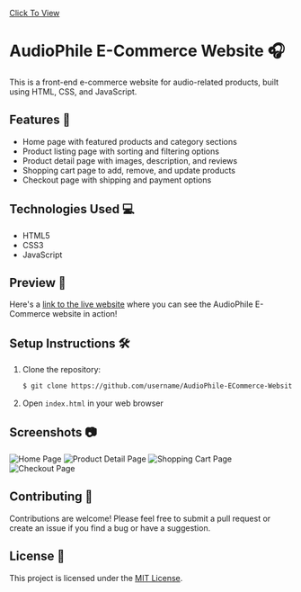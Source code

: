 [Click To View](https://audiophile-eommerce-site-fronendmentor-challange.netlify.app/)

# AudioPhile E-Commerce Website 🎧

This is a front-end e-commerce website for audio-related products, built using HTML, CSS, and JavaScript.

## Features 🚀

- Home page with featured products and category sections
- Product listing page with sorting and filtering options
- Product detail page with images, description, and reviews
- Shopping cart page to add, remove, and update products
- Checkout page with shipping and payment options

## Technologies Used 💻

- HTML5
- CSS3
- JavaScript

## Preview 👀

Here's a [link to the live website](https://yourwebsite.com) where you can see the AudioPhile E-Commerce website in action!

## Setup Instructions 🛠️

1. Clone the repository:

   ```bash
   $ git clone https://github.com/username/AudioPhile-ECommerce-Website.git


2. Open `index.html` in your web browser

## Screenshots 📷

![Home Page](/screenshots/home.png)
![Product Detail Page](/screenshots/product-detail.png)
![Shopping Cart Page](/screenshots/cart.png)
![Checkout Page](/screenshots/checkout.png)

## Contributing 🤝

Contributions are welcome! Please feel free to submit a pull request or create an issue if you find a bug or have a suggestion.

## License 📝

This project is licensed under the [MIT License](LICENSE).



